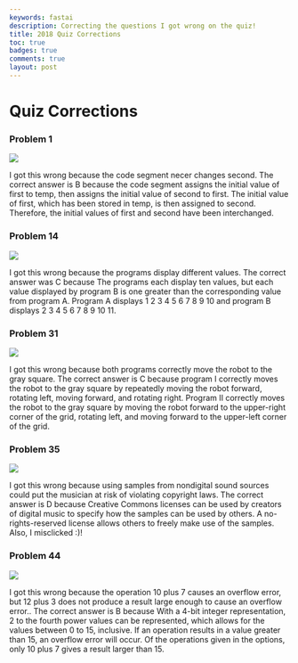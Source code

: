 ```yaml
---
keywords: fastai
description: Correcting the questions I got wrong on the quiz!
title: 2018 Quiz Corrections
toc: true 
badges: true
comments: true
layout: post
---
```


# Quiz Corrections

### Problem 1

![]({{site.baseurl}}/images/q12018.jpg)

I got this wrong because the code segment necer changes second. The correct answer is B because the code segment assigns the initial value of first to temp, then assigns the initial value of second to first. The initial value of first, which has been stored in temp, is then assigned to second. Therefore, the initial values of first and second have been interchanged.

### Problem 14

![]({{site.baseurl}}/images/q12018.jpg)

I got this wrong because the programs display different values. The correct answer was C because The programs each display ten values, but each value displayed by program B is one greater than the
corresponding value from program A. Program A displays 1 2 3 4 5 6 7 8 9 10 and program B displays  2 3 4 5 6 7 8 9 10 11.

### Problem 31

![]({{site.baseurl}}/images/q312018.jpg)

I got this wrong because both programs correctly move the robot to the gray square. The correct answer is C because program I correctly moves the robot to the gray square by repeatedly moving the robot forward, rotating left, moving forward, and rotating right. Program II correctly moves the robot to the gray square by moving the robot forward to the upper-right corner of the grid, rotating left, and moving forward to the upper-left corner of the grid.

### Problem 35

![]({{site.baseurl}}/images/q352018.jpg)

I got this wrong because using samples from nondigital sound sources could put the musician at risk of violating copyright laws. The correct answer is D because Creative Commons licenses can be used by creators of digital music to specify how the samples can be used by others. A no-rights-reserved license allows others to freely make use of the samples. Also, I misclicked :)!

### Problem 44

![]({{site.baseurl}}/images/q442018.jpg)

I got this wrong because the operation 10 plus 7 causes an overflow error, but 12 plus 3 does not produce a result large enough to cause an overflow error.. The correct answer is B because With a 4-bit integer representation, 2 to the fourth power values can be represented, which allows for the values between 0 to 15, inclusive. If an operation results in a value greater than 15, an overflow error will occur. Of the operations given in the options, only 10 plus 7 gives a result larger than 15.


